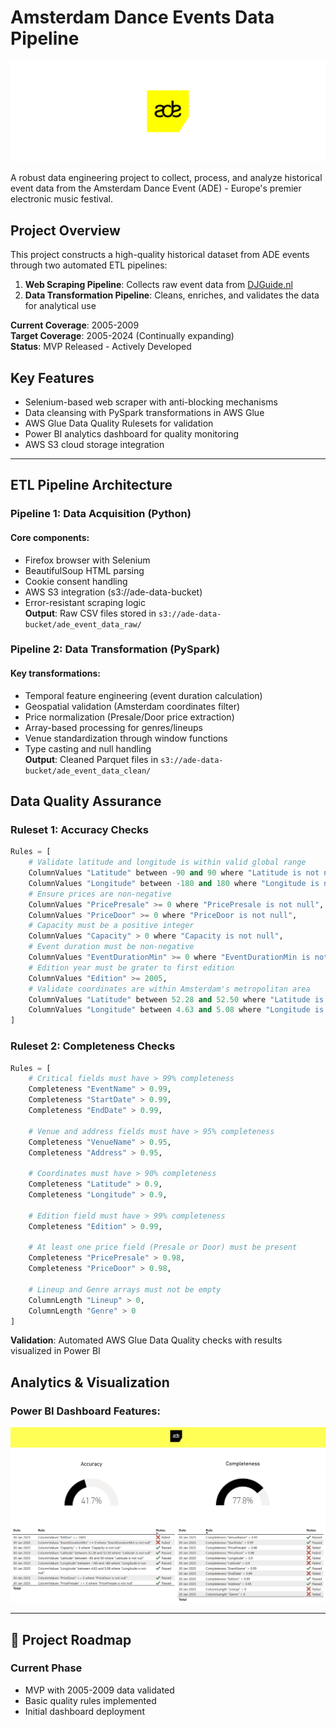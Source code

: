 # Amsterdam Dance Events Data Pipeline

<img src="./assets/ade_logo_yellow.png" alt="ADE Logo" >

A robust data engineering project to collect, process, and analyze historical event data from the Amsterdam Dance Event (ADE) - Europe's premier electronic music festival.

## Project Overview

This project constructs a high-quality historical dataset from ADE events through two automated ETL pipelines:

1. **Web Scraping Pipeline**: Collects raw event data from [DJGuide.nl](https://www.djguide.nl)
2. **Data Transformation Pipeline**: Cleans, enriches, and validates the data for analytical use

**Current Coverage**: 2005-2009\
**Target Coverage**: 2005-2024 (Continually expanding)\
**Status**: MVP Released - Actively Developed

## Key Features

- Selenium-based web scraper with anti-blocking mechanisms
- Data cleansing with PySpark transformations in AWS Glue
- AWS Glue Data Quality Rulesets for validation
- Power BI analytics dashboard for quality monitoring
- AWS S3 cloud storage integration

---

## ETL Pipeline Architecture

### Pipeline 1: Data Acquisition (Python)

#### Core components:

- Firefox browser with Selenium
- BeautifulSoup HTML parsing
- Cookie consent handling
- AWS S3 integration (s3://ade-data-bucket)
- Error-resistant scraping logic\
  **Output**: Raw CSV files stored in `s3://ade-data-bucket/ade_event_data_raw/`

### Pipeline 2: Data Transformation (PySpark)

#### Key transformations:

- Temporal feature engineering (event duration calculation)
- Geospatial validation (Amsterdam coordinates filter)
- Price normalization (Presale/Door price extraction)
- Array-based processing for genres/lineups
- Venue standardization through window functions
- Type casting and null handling\
  **Output**: Cleaned Parquet files in `s3://ade-data-bucket/ade_event_data_clean/`

## Data Quality Assurance

### Ruleset 1: Accuracy Checks

```python
Rules = [
    # Validate latitude and longitude is within valid global range
    ColumnValues "Latitude" between -90 and 90 where "Latitude is not null",
    ColumnValues "Longitude" between -180 and 180 where "Longitude is not null",
    # Ensure prices are non-negative
    ColumnValues "PricePresale" >= 0 where "PricePresale is not null",
    ColumnValues "PriceDoor" >= 0 where "PriceDoor is not null",
    # Capacity must be a positive integer
    ColumnValues "Capacity" > 0 where "Capacity is not null",
    # Event duration must be non-negative
    ColumnValues "EventDurationMin" >= 0 where "EventDurationMin is not null",
    # Edition year must be grater to first edition
    ColumnValues "Edition" >= 2005,
    # Validate coordinates are within Amsterdam's metropolitan area
    ColumnValues "Latitude" between 52.28 and 52.50 where "Latitude is not null",  
    ColumnValues "Longitude" between 4.63 and 5.08 where "Longitude is not null"
]
```

### Ruleset 2: Completeness Checks

```python
Rules = [
    # Critical fields must have > 99% completeness
    Completeness "EventName" > 0.99,
    Completeness "StartDate" > 0.99,
    Completeness "EndDate" > 0.99,
    
    # Venue and address fields must have > 95% completeness
    Completeness "VenueName" > 0.95,
    Completeness "Address" > 0.95,
    
    # Coordinates must have > 90% completeness
    Completeness "Latitude" > 0.9,
    Completeness "Longitude" > 0.9,
    
    # Edition field must have > 99% completeness
    Completeness "Edition" > 0.99,
    
    # At least one price field (Presale or Door) must be present
    Completeness "PricePresale" > 0.98,
    Completeness "PriceDoor" > 0.98,
    
    # Lineup and Genre arrays must not be empty
    ColumnLength "Lineup" > 0,
    ColumnLength "Genre" > 0
]
```

**Validation**: Automated AWS Glue Data Quality checks with results visualized in Power BI

## Analytics & Visualization

### Power BI Dashboard Features:

<img src="./assets/ade_event_data_dq_pbi.png" alt="ADE PBI" >

---

## 🚧 Project Roadmap

### Current Phase

- MVP with 2005-2009 data validated
- Basic quality rules implemented
- Initial dashboard deployment
